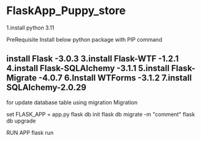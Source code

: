 # FlaskApp_Puppy_store
1.install python 3.11

PreRequisite 
Install below python package with PIP command

install Flask  -3.0.3
3.install Flask-WTF -1.2.1
4.install Flask-SQLAlchemy -3.1.1
5.install Flask-Migrate -4.0.7
6.Install WTForms -3.1.2
7.install SQLAlchemy-2.0.29
---------------------------------------
for update database table using migration Migration

set FLASK_APP = app.py
flask db init
flask db migrate -m "comment"
flask db upgrade

RUN APP 
flask run 

